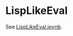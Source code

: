 # LispLikeEval

<!--
[![Stable](https://img.shields.io/badge/docs-stable-blue.svg)](https://genkuroki.github.io/LispLikeEval.jl/stable)
[![Dev](https://img.shields.io/badge/docs-dev-blue.svg)](https://genkuroki.github.io/LispLikeEval.jl/dev)
[![Build Status](https://travis-ci.com/genkuroki/LispLikeEval.jl.svg?branch=master)](https://travis-ci.com/genkuroki/LispLikeEval.jl)
-->

See [LispLikeEval.ipynb](https://nbviewer.jupyter.org/github/genkuroki/LispLikeEval.jl/blob/master/LispLikeEval.ipynb).
